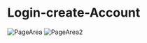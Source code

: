 # Login-create-Account

![PageArea](https://user-images.githubusercontent.com/56879548/221029366-4f307dcc-ad21-4dfe-85a8-4bf311029d06.jpg)
![PageArea2](https://user-images.githubusercontent.com/56879548/221029372-78b8cd12-cb91-4695-9f83-8d240c7eab40.jpg)
